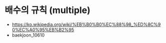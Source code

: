 # 배수의 규칙 (multiple)
- https://ko.wikipedia.org/wiki/%EB%B0%B0%EC%88%98_%ED%8C%90%EC%A0%95%EB%B2%95
- baekjoon_10610